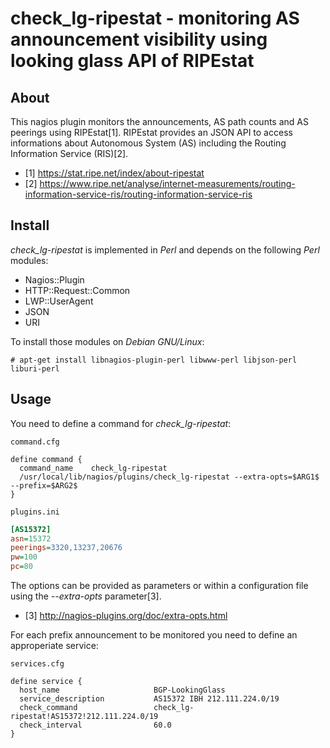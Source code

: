 check_lg-ripestat - monitoring AS announcement visibility using looking glass API of RIPEstat
=============================================================================================

About
-----

This nagios plugin monitors the announcements, AS path counts and AS peerings
using RIPEstat[1]. RIPEstat provides an JSON API to access informations about
Autonomous System (AS) including the Routing Information Service (RIS)[2].

- [1] https://stat.ripe.net/index/about-ripestat
- [2] https://www.ripe.net/analyse/internet-measurements/routing-information-service-ris/routing-information-service-ris


Install
-------

*check_lg-ripestat* is implemented in *Perl* and depends on the following *Perl* modules:
- Nagios::Plugin
- HTTP::Request::Common
- LWP::UserAgent
- JSON
- URI

To install those modules on *Debian GNU/Linux*:

```console
# apt-get install libnagios-plugin-perl libwww-perl libjson-perl liburi-perl
```

Usage
-----

You need to define a command for *check_lg-ripestat*:

`command.cfg`
```
define command {
  command_name    check_lg-ripestat
  /usr/local/lib/nagios/plugins/check_lg-ripestat --extra-opts=$ARG1$ --prefix=$ARG2$
}
```

`plugins.ini`
```ini
[AS15372]
asn=15372
peerings=3320,13237,20676
pw=100
pc=80
```

The options can be provided as parameters or within a configuration file using
the *--extra-opts* parameter[3].

- [3] http://nagios-plugins.org/doc/extra-opts.html


For each prefix announcement to be monitored you need to define an approperiate
service:

`services.cfg`
```
define service {
  host_name                     BGP-LookingGlass
  service_description           AS15372 IBH 212.111.224.0/19
  check_command                 check_lg-ripestat!AS15372!212.111.224.0/19
  check_interval                60.0
}
```
